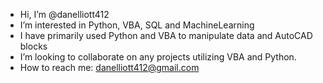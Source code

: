 -  Hi, I’m @danelliott412
-  I’m interested in Python, VBA, SQL and MachineLearning
-  I have primarily used Python and VBA to manipulate data and AutoCAD blocks 
-  I’m looking to collaborate on any projects utilizing VBA and Python. 
-  How to reach me: danelliott412@gmail.com 

<!---
danelliott412/danelliott412 is a ✨ special ✨ repository because its `README.md` (this file) appears on your GitHub profile.
You can click the Preview link to take a look at your changes.
--->
